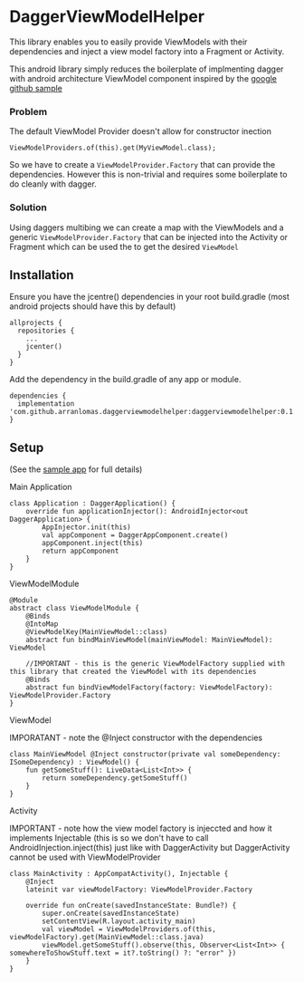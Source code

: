 # DaggerViewModelHelper

This library enables you to easily provide ViewModels with their dependencies and inject a view model factory into a Fragment or Activity.

This android library simply reduces the boilerplate of implmenting dagger with android architecture ViewModel component inspired by the [google github sample](https://github.com/googlesamples/android-architecture-components/tree/e33782ba54ebe87f7e21e03542230695bc893818/GithubBrowserSample)

### Problem 

The default ViewModel Provider doesn't allow for constructor inection

```ViewModelProviders.of(this).get(MyViewModel.class);```

So we have to create a ```ViewModelProvider.Factory``` that can provide the dependencies. However this is non-trivial and requires some boilerplate to do cleanly with dagger.

### Solution 

Using daggers multibing we can create a map with the ViewModels and a generic ```ViewModelProvider.Factory``` that can be injected into the Activity or Fragment which can be used the to get the desired ```ViewModel```

## Installation

Ensure you have the jcentre() dependencies in your root build.gradle (most android projects should have this by default)
```
allprojects {
  repositories {
    ...
    jcenter()
  }
}
```
Add the dependency in the build.gradle of any app or module.
```
dependencies {
  implementation 'com.github.arranlomas.daggerviewmodelhelper:daggerviewmodelhelper:0.1.0'
}
```

## Setup
(See the [sample app](https://github.com/arranlomas/DaggerViewModelHelper/tree/master/app) for full details)

Main Application
```
class Application : DaggerApplication() {
    override fun applicationInjector(): AndroidInjector<out DaggerApplication> {
        AppInjector.init(this)
        val appComponent = DaggerAppComponent.create()
        appComponent.inject(this)
        return appComponent
    }
}
```

ViewModelModule

```
@Module
abstract class ViewModelModule {
    @Binds
    @IntoMap
    @ViewModelKey(MainViewModel::class)
    abstract fun bindMainViewModel(mainViewModel: MainViewModel): ViewModel

    //IMPORTANT - this is the generic ViewModelFactory supplied with this library that created the ViewModel with its dependencies
    @Binds
    abstract fun bindViewModelFactory(factory: ViewModelFactory): ViewModelProvider.Factory
}
```

ViewModel

IMPORATANT - note the @Inject constructor with the dependencies
```
class MainViewModel @Inject constructor(private val someDependency: ISomeDependency) : ViewModel() {
    fun getSomeStuff(): LiveData<List<Int>> {
        return someDependency.getSomeStuff()
    }
}
```

Activity

IMPORTANT - note how the view model factory is injeccted and how it implements Injectable (this is so we don't have to call AndroidInjection.inject(this) just like with DaggerActivity but DaggerActivity cannot be used with ViewModelProvider
```
class MainActivity : AppCompatActivity(), Injectable {
    @Inject
    lateinit var viewModelFactory: ViewModelProvider.Factory

    override fun onCreate(savedInstanceState: Bundle?) {
        super.onCreate(savedInstanceState)
        setContentView(R.layout.activity_main)
        val viewModel = ViewModelProviders.of(this, viewModelFactory).get(MainViewModel::class.java)
        viewModel.getSomeStuff().observe(this, Observer<List<Int>> { somewhereToShowStuff.text = it?.toString() ?: "error" })
    }
}
```
